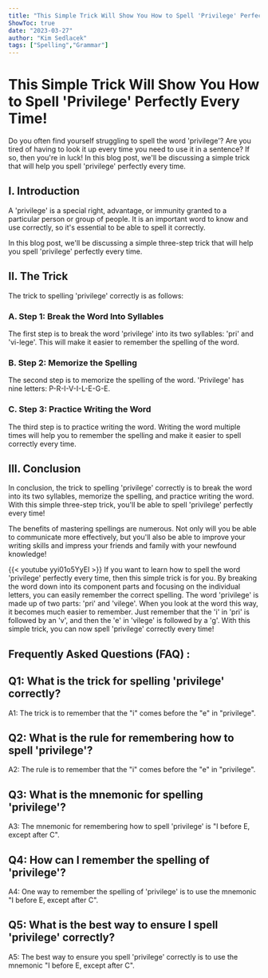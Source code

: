 ```yaml
---
title: "This Simple Trick Will Show You How to Spell 'Privilege' Perfectly Every Time!"
ShowToc: true 
date: "2023-03-27"
author: "Kim Sedlacek" 
tags: ["Spelling","Grammar"]
---
```

# This Simple Trick Will Show You How to Spell 'Privilege' Perfectly Every Time!

Do you often find yourself struggling to spell the word 'privilege'? Are you tired of having to look it up every time you need to use it in a sentence? If so, then you're in luck! In this blog post, we'll be discussing a simple trick that will help you spell 'privilege' perfectly every time. 

## I. Introduction 

A 'privilege' is a special right, advantage, or immunity granted to a particular person or group of people. It is an important word to know and use correctly, so it's essential to be able to spell it correctly. 

In this blog post, we'll be discussing a simple three-step trick that will help you spell 'privilege' perfectly every time. 

## II. The Trick 

The trick to spelling 'privilege' correctly is as follows: 

### A. Step 1: Break the Word Into Syllables 

The first step is to break the word 'privilege' into its two syllables: 'pri' and 'vi-lege'. This will make it easier to remember the spelling of the word. 

### B. Step 2: Memorize the Spelling 

The second step is to memorize the spelling of the word. 'Privilege' has nine letters: P-R-I-V-I-L-E-G-E. 

### C. Step 3: Practice Writing the Word 

The third step is to practice writing the word. Writing the word multiple times will help you to remember the spelling and make it easier to spell correctly every time. 

## III. Conclusion 

In conclusion, the trick to spelling 'privilege' correctly is to break the word into its two syllables, memorize the spelling, and practice writing the word. With this simple three-step trick, you'll be able to spell 'privilege' perfectly every time! 

The benefits of mastering spellings are numerous. Not only will you be able to communicate more effectively, but you'll also be able to improve your writing skills and impress your friends and family with your newfound knowledge!

{{< youtube yyi01o5YyEI >}} 
If you want to learn how to spell the word 'privilege' perfectly every time, then this simple trick is for you. By breaking the word down into its component parts and focusing on the individual letters, you can easily remember the correct spelling. The word 'privilege' is made up of two parts: 'pri' and 'vilege'. When you look at the word this way, it becomes much easier to remember. Just remember that the 'i' in 'pri' is followed by an 'v', and then the 'e' in 'vilege' is followed by a 'g'. With this simple trick, you can now spell 'privilege' correctly every time!

## Frequently Asked Questions (FAQ) :
## Q1: What is the trick for spelling 'privilege' correctly?
A1: The trick is to remember that the "i" comes before the "e" in "privilege". 

## Q2: What is the rule for remembering how to spell 'privilege'?
A2: The rule is to remember that the "i" comes before the "e" in "privilege". 

## Q3: What is the mnemonic for spelling 'privilege'?
A3: The mnemonic for remembering how to spell 'privilege' is "I before E, except after C". 

## Q4: How can I remember the spelling of 'privilege'?
A4: One way to remember the spelling of 'privilege' is to use the mnemonic "I before E, except after C". 

## Q5: What is the best way to ensure I spell 'privilege' correctly?
A5: The best way to ensure you spell 'privilege' correctly is to use the mnemonic "I before E, except after C".





